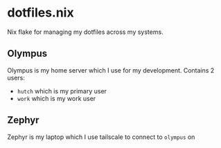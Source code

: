 # dotfiles.nix

Nix flake for managing my dotfiles across my systems.

## Olympus

Olympus is my home server which I use for my development.
Contains 2 users:

- `hutch` which is my primary user
- `work` which is my work user

## Zephyr

Zephyr is my laptop which I use tailscale to connect to `olympus` on
